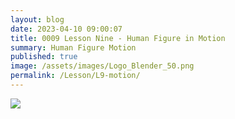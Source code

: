 ```yaml
---
layout: blog
date: 2023-04-10 09:00:07
title: 0009 Lesson Nine - Human Figure in Motion
summary: Human Figure Motion
published: true
image: /assets/images/Logo_Blender_50.png
permalink: /Lesson/L9-motion/
---
```


<img src="/KAPE-learn/assets/images/motionLesson1-1.png">

<script src="https://gist.github.com/urbanistica/640eb852241b4fa12a78072eba3e76a2.js"></script> 
